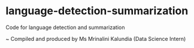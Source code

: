 # language-detection-summarization
Code for language detection and summarization

~ Compiled and produced by Ms Mrinalini Kalundia (Data Science Intern)
